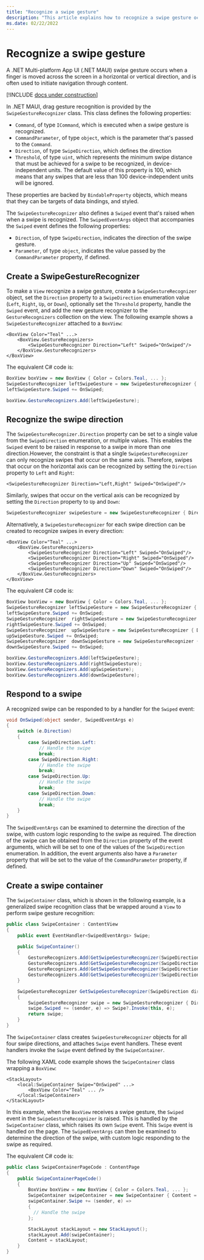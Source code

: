 ```yaml
---
title: "Recognize a swipe gesture"
description: "This article explains how to recognize a swipe gesture occurring on a view in .NET MAUI."
ms.date: 02/22/2022
---
```


# Recognize a swipe gesture

A .NET Multi-platform App UI (.NET MAUI) swipe gesture occurs when a finger is moved across the screen in a horizontal or vertical direction, and is often used to initiate navigation through content.

[!INCLUDE [docs under construction](~/includes/preview-note.md)]

In .NET MAUI, drag gesture recognition is provided by the `SwipeGestureRecognizer` class. This class defines the following properties:

- `Command`, of type `ICommand`, which is executed when a swipe gesture is recognized.
- `CommandParameter`, of type `object`, which is the parameter that's passed to the `Command`.
- `Direction`, of type `SwipeDirection`, which defines the direction
- `Threshold`, of type `uint`, which represents the minimum swipe distance that must be achieved for a swipe to be recognized, in device-independent units. The default value of this property is 100, which means that any swipes that are less than 100 device-independent units will be ignored.

These properties are backed by `BindableProperty` objects, which means that they can be targets of data bindings, and styled.

The `SwipeGestureRecognizer` also defines a `Swiped` event that's raised when when a swipe is recognized. The `SwipedEventArgs` object that accompanies the `Swiped` event defines the following properties:

- `Direction`, of type `SwipeDirection`, indicates the direction of the swipe gesture.
- `Parameter`, of type `object`, indicates the value passed by the `CommandParameter` property, if defined.

## Create a SwipeGestureRecognizer

To make a `View` recognize a swipe gesture, create a `SwipeGestureRecognizer` object, set the `Direction` property to a `SwipeDirection` enumeration value (`Left`, `Right`, `Up`, or `Down`), optionally set the `Threshold` property, handle the `Swiped` event, and add the new gesture recognizer to the `GestureRecognizers` collection on the view. The following example shows a `SwipeGestureRecognizer` attached to a `BoxView`:

```xaml
<BoxView Color="Teal" ...>
    <BoxView.GestureRecognizers>
        <SwipeGestureRecognizer Direction="Left" Swiped="OnSwiped"/>
    </BoxView.GestureRecognizers>
</BoxView>
```

The equivalent C# code is:

```csharp
BoxView boxView = new BoxView { Color = Colors.Teal, ... };
SwipeGestureRecognizer leftSwipeGesture = new SwipeGestureRecognizer { Direction = SwipeDirection.Left };
leftSwipeGesture.Swiped += OnSwiped;

boxView.GestureRecognizers.Add(leftSwipeGesture);
```

## Recognize the swipe direction

The `SwipeGestureRecognizer.Direction` property can be set to a single value from the `SwipeDirection` enumeration, or multiple values. This enables the `Swiped` event to be raised in response to a swipe in more than one direction.However, the constraint is that a single `SwipeGestureRecognizer` can only recognize swipes that occur on the same axis. Therefore, swipes that occur on the horizontal axis can be recognized by setting the `Direction` property to `Left` and `Right`:

```xaml
<SwipeGestureRecognizer Direction="Left,Right" Swiped="OnSwiped"/>
```

Similarly, swipes that occur on the vertical axis can be recognized by setting the `Direction` property to `Up` and `Down`:

```csharp
SwipeGestureRecognizer swipeGesture = new SwipeGestureRecognizer { Direction = SwipeDirection.Up | SwipeDirection.Down };
```

Alternatively, a `SwipeGestureRecognizer` for each swipe direction can be created to recognize swipes in every direction:

```xaml
<BoxView Color="Teal" ...>
    <BoxView.GestureRecognizers>
        <SwipeGestureRecognizer Direction="Left" Swiped="OnSwiped"/>
        <SwipeGestureRecognizer Direction="Right" Swiped="OnSwiped"/>
        <SwipeGestureRecognizer Direction="Up" Swiped="OnSwiped"/>
        <SwipeGestureRecognizer Direction="Down" Swiped="OnSwiped"/>
    </BoxView.GestureRecognizers>
</BoxView>
```

The equivalent C# code is:

```csharp
BoxView boxView = new BoxView { Color = Colors.Teal, ... };
SwipeGestureRecognizer leftSwipeGesture = new SwipeGestureRecognizer { Direction = SwipeDirection.Left };
leftSwipeGesture.Swiped += OnSwiped;
SwipeGestureRecognizer  rightSwipeGesture = new SwipeGestureRecognizer { Direction = SwipeDirection.Right };
rightSwipeGesture.Swiped += OnSwiped;
SwipeGestureRecognizer  upSwipeGesture = new SwipeGestureRecognizer { Direction = SwipeDirection.Up };
upSwipeGesture.Swiped += OnSwiped;
SwipeGestureRecognizer  downSwipeGesture = new SwipeGestureRecognizer { Direction = SwipeDirection.Down };
downSwipeGesture.Swiped += OnSwiped;

boxView.GestureRecognizers.Add(leftSwipeGesture);
boxView.GestureRecognizers.Add(rightSwipeGesture);
boxView.GestureRecognizers.Add(upSwipeGesture);
boxView.GestureRecognizers.Add(downSwipeGesture);
```

## Respond to a swipe

A recognized swipe can be responded to by a handler for the `Swiped` event:

```csharp
void OnSwiped(object sender, SwipedEventArgs e)
{
    switch (e.Direction)
    {
        case SwipeDirection.Left:
            // Handle the swipe
            break;
        case SwipeDirection.Right:
            // Handle the swipe
            break;
        case SwipeDirection.Up:
            // Handle the swipe
            break;
        case SwipeDirection.Down:
            // Handle the swipe
            break;
    }
}
```

The `SwipedEventArgs` can be examined to determine the direction of the swipe, with custom logic responding to the swipe as required. The direction of the swipe can be obtained from the `Direction` property of the event arguments, which will be set to one of the values of the `SwipeDirection` enumeration. In addition, the event arguments also have a `Parameter` property that will be set to the value of the `CommandParameter` property, if defined.

## Create a swipe container

The `SwipeContainer` class, which is shown in the following example, is a generalized swipe recognition class that be wrapped around a `View` to perform swipe gesture recognition:

```csharp
public class SwipeContainer : ContentView
{
    public event EventHandler<SwipedEventArgs> Swipe;

    public SwipeContainer()
    {
        GestureRecognizers.Add(GetSwipeGestureRecognizer(SwipeDirection.Left));
        GestureRecognizers.Add(GetSwipeGestureRecognizer(SwipeDirection.Right));
        GestureRecognizers.Add(GetSwipeGestureRecognizer(SwipeDirection.Up));
        GestureRecognizers.Add(GetSwipeGestureRecognizer(SwipeDirection.Down));
    }

    SwipeGestureRecognizer GetSwipeGestureRecognizer(SwipeDirection direction)
    {
        SwipeGestureRecognizer swipe = new SwipeGestureRecognizer { Direction = direction };
        swipe.Swiped += (sender, e) => Swipe?.Invoke(this, e);
        return swipe;
    }
}
```

The `SwipeContainer` class creates `SwipeGestureRecognizer` objects for all four swipe directions, and attaches `Swipe` event handlers. These event handlers invoke the `Swipe` event defined by the `SwipeContainer`.

The following XAML code example shows the `SwipeContainer` class wrapping a `BoxView`:

```xaml
<StackLayout>
    <local:SwipeContainer Swipe="OnSwiped" ...>
        <BoxView Color="Teal" ... />
    </local:SwipeContainer>
</StackLayout>
```

In this example, when the `BoxView` receives a swipe gesture, the `Swiped` event in the `SwipeGestureRecognizer` is raised. This is handled by the `SwipeContainer` class, which raises its own `Swipe` event. This `Swipe` event is handled on the page. The `SwipedEventArgs` can then be examined to determine the direction of the swipe, with custom logic responding to the swipe as required.

The equivalent C# code is:

```csharp
public class SwipeContainerPageCode : ContentPage
{
    public SwipeContainerPageCode()
    {
        BoxView boxView = new BoxView { Color = Colors.Teal, ... };
        SwipeContainer swipeContainer = new SwipeContainer { Content = boxView, ... };
        swipeContainer.Swipe += (sender, e) =>
        {
          // Handle the swipe
        };

        StackLayout stackLayout = new StackLayout();
        stackLayout.Add(swipeContainer);
        Content = stackLayout;
    }
}
```
